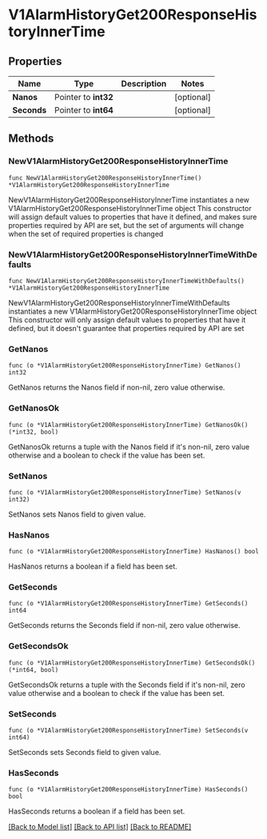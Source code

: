 # V1AlarmHistoryGet200ResponseHistoryInnerTime

## Properties

Name | Type | Description | Notes
------------ | ------------- | ------------- | -------------
**Nanos** | Pointer to **int32** |  | [optional] 
**Seconds** | Pointer to **int64** |  | [optional] 

## Methods

### NewV1AlarmHistoryGet200ResponseHistoryInnerTime

`func NewV1AlarmHistoryGet200ResponseHistoryInnerTime() *V1AlarmHistoryGet200ResponseHistoryInnerTime`

NewV1AlarmHistoryGet200ResponseHistoryInnerTime instantiates a new V1AlarmHistoryGet200ResponseHistoryInnerTime object
This constructor will assign default values to properties that have it defined,
and makes sure properties required by API are set, but the set of arguments
will change when the set of required properties is changed

### NewV1AlarmHistoryGet200ResponseHistoryInnerTimeWithDefaults

`func NewV1AlarmHistoryGet200ResponseHistoryInnerTimeWithDefaults() *V1AlarmHistoryGet200ResponseHistoryInnerTime`

NewV1AlarmHistoryGet200ResponseHistoryInnerTimeWithDefaults instantiates a new V1AlarmHistoryGet200ResponseHistoryInnerTime object
This constructor will only assign default values to properties that have it defined,
but it doesn't guarantee that properties required by API are set

### GetNanos

`func (o *V1AlarmHistoryGet200ResponseHistoryInnerTime) GetNanos() int32`

GetNanos returns the Nanos field if non-nil, zero value otherwise.

### GetNanosOk

`func (o *V1AlarmHistoryGet200ResponseHistoryInnerTime) GetNanosOk() (*int32, bool)`

GetNanosOk returns a tuple with the Nanos field if it's non-nil, zero value otherwise
and a boolean to check if the value has been set.

### SetNanos

`func (o *V1AlarmHistoryGet200ResponseHistoryInnerTime) SetNanos(v int32)`

SetNanos sets Nanos field to given value.

### HasNanos

`func (o *V1AlarmHistoryGet200ResponseHistoryInnerTime) HasNanos() bool`

HasNanos returns a boolean if a field has been set.

### GetSeconds

`func (o *V1AlarmHistoryGet200ResponseHistoryInnerTime) GetSeconds() int64`

GetSeconds returns the Seconds field if non-nil, zero value otherwise.

### GetSecondsOk

`func (o *V1AlarmHistoryGet200ResponseHistoryInnerTime) GetSecondsOk() (*int64, bool)`

GetSecondsOk returns a tuple with the Seconds field if it's non-nil, zero value otherwise
and a boolean to check if the value has been set.

### SetSeconds

`func (o *V1AlarmHistoryGet200ResponseHistoryInnerTime) SetSeconds(v int64)`

SetSeconds sets Seconds field to given value.

### HasSeconds

`func (o *V1AlarmHistoryGet200ResponseHistoryInnerTime) HasSeconds() bool`

HasSeconds returns a boolean if a field has been set.


[[Back to Model list]](../README.md#documentation-for-models) [[Back to API list]](../README.md#documentation-for-api-endpoints) [[Back to README]](../README.md)


